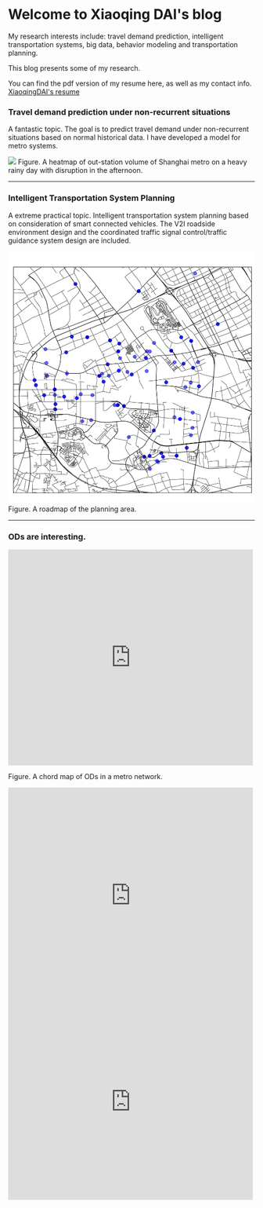 # Welcome to Xiaoqing DAI's blog

My research interests include: travel demand prediction, intelligent transportation systems, big data, behavior modeling and transportation planning.

This blog presents some of my research. 

You can find the pdf version of my resume here, as well as my contact info. [XiaoqingDAI's resume](XiaoqingDAI_resume_201806acdemic_final.pdf)

### Travel demand prediction under non-recurrent situations 


A fantastic topic. The goal is to predict travel demand under non-recurrent situations based on normal historical data. I have developed a model for metro systems. 


![](heatmap130913.gif)
Figure. A heatmap of out-station volume of Shanghai metro on a heavy rainy day with disruption in the afternoon.

---

### Intelligent Transportation System Planning


A extreme practical topic. Intelligent transportation system planning based on consideration of smart connected vehicles. The V2I roadside environment design and the coordinated traffic signal control/traffic guidance system design are included.

![](anting_roadmap.png)
Figure. A roadmap of the planning area.

---

### ODs are interesting.

<div class="main-container" id="main" style="width:500px;height:440px"> <iframe src="https://xiaoqingdai.github.io/javascript1/ODchord.html" width="100%" scrolling="no"  frameborder="0" height="100%" frameborder="0"></iframe> </div>
 
Figure. A chord map of ODs in a metro network.

<div class="main-container" id="main" style="width:500px;height:440px"> <iframe src="https://xiaoqingdai.github.io/demo.html" width="100%" scrolling="no"  frameborder="0" height="100%" frameborder="0"></iframe> </div>


<div class="main-container" id="main" style="width:500px;height:400px"> <iframe src="https://geohey.com/apps/dataviz/39e7b526c1a841b5bdfcd3bac2ce2cee/share?ak=NWNiN2MzMjFhOGE1NDNlZmE4M2UxOTJiNzU5MzFjOGM" width="100%" scrolling="no"  frameborder="0" height="100%"></iframe> </div>

